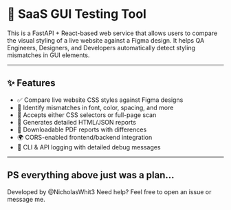 # 🧪 SaaS GUI Testing Tool

This is a FastAPI + React-based web service that allows users to compare the visual styling of a live website against a Figma design. It helps QA Engineers, Designers, and Developers automatically detect styling mismatches in GUI elements.

---

## ✨ Features

- ✅ Compare live website CSS styles against Figma designs
- 🎯 Identify mismatches in font, color, spacing, and more
- 🎨 Accepts either CSS selectors or full-page scan
- 📄 Generates detailed HTML/JSON reports
- 🧾 Downloadable PDF reports with differences
- 🌍 CORS-enabled frontend/backend integration
- 💬 CLI & API logging with detailed debug messages

---

## PS everything above just was a plan...


Developed by @NicholasWhit3
Need help? Feel free to open an issue or message me.
